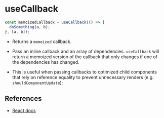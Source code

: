 # useCallback

```jsx
const memoizedCallback = useCallback(() => {
  doSomething(a, b);
}, [a, b]);
```

- Returns a `memoized` callback.

- Pass an inline callback and an array of dependencies. `useCallback` will return a memoized version of the callback that only changes if one of the dependencies has changed.
- This is useful when passing callbacks to optimized child components that rely on reference equality to prevent unnecessary renders (e.g. `shouldComponentUpdate`);

## References

- [React docs](https://reactjs.org/)
